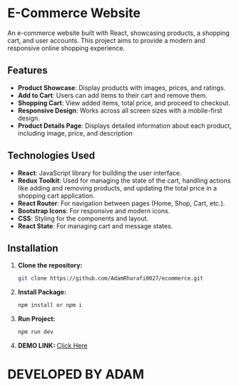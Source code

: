 # E-Commerce Website

An e-commerce website built with React, showcasing products, a shopping cart, and user accounts. This project aims to provide a modern and responsive online shopping experience.

## Features

- **Product Showcase**: Display products with images, prices, and ratings.
- **Add to Cart**: Users can add items to their cart and remove them.
- **Shopping Cart**: View added items, total price, and proceed to checkout.
- **Responsive Design**: Works across all screen sizes with a mobile-first design.
- **Product Details Page**: Displays detailed information about each product, including image, price, and description

## Technologies Used

- **React**: JavaScript library for building the user interface.
- **Redux Toolkit**: Used for managing the state of the cart, handling actions like adding and removing products, and updating the total price in a shopping cart application.
- **React Router**: For navigation between pages (Home, Shop, Cart, etc.).
- **Bootstrap Icons**: For responsive and modern icons.
- **CSS**: Styling for the components and layout.
- **React State**: For managing cart and message states.

## Installation

1. **Clone the repository:**
   ```bash
   git clone https://github.com/AdamRharafi0027/ecommerce.git
   ```
2. **Install Package:**
   ```bash
   npm install or npm i
   ```
3. **Run Project:**
   ```bash
   npm run dev
   ```
3. **DEMO LINK:**
[Click Here ](https://adamrharafi0027.github.io/ecommerce/)

# DEVELOPED BY ADAM
